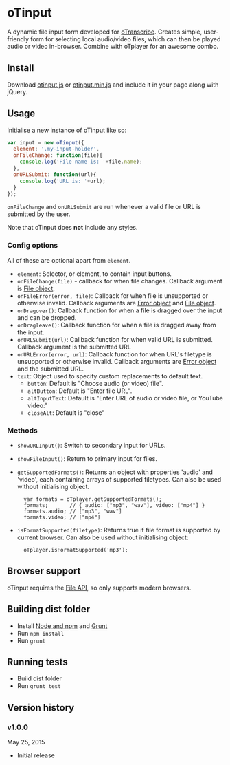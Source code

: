 # oTinput

A dynamic file input form developed for [oTranscribe](http://github.com/otranscribe/otranscribe). Creates simple, user-friendly form for selecting local audio/video files, which can then be played audio or video in-browser. Combine with oTplayer for an awesome combo.

## Install

Download [otinput.js](dist/otinput.js) or [otinput.min.js](dist/otinput.min.js) and include it in your page along with jQuery.

## Usage

Initialise a new instance of oTinput like so:

```js
var input = new oTinput({
  element: '.my-input-holder',
  onFileChange: function(file){
    console.log('File name is: '+file.name);
  },
  onURLSubmit: function(url){
    console.log('URL is: '+url);
  }
});
```

`onFileChange` and `onURLSubmit` are run whenever a valid file or URL is submitted by the user.

Note that oTinput does **not** include any styles.

### Config options

All of these are optional apart from `element`.

- `element`: Selector, or element, to contain input buttons.
- `onFileChange(file)` - callback for when file changes. Callback argument is [File object](https://developer.mozilla.org/en/docs/Web/API/File).
- `onFileError(error, file)`: Callback for when file is unsupported or otherwise invalid. Callback arguments are [Error object](https://developer.mozilla.org/en-US/docs/Web/JavaScript/Reference/Global_Objects/Error) and [File object](https://developer.mozilla.org/en/docs/Web/API/File).
- `onDragover()`: Callback function for when a file is dragged over the input and can be dropped.
- `onDragleave()`: Callback function for when a file is dragged away from the input.
- `onURLSubmit(url)`: Callback function for when valid URL is submitted. Callback argument is the submitted URL
- `onURLError(error, url)`: Callback function for when URL's filetype is unsupported or otherwise invalid. Callback arguments are [Error object](https://developer.mozilla.org/en-US/docs/Web/JavaScript/Reference/Global_Objects/Error) and the submitted URL.
- `text`: Object used to specify custom replacements to default text.
  - `button`: Default is "Choose audio (or video) file".
  - `altButton`: Default is "Enter file URL".
  - `altInputText`: Default is "Enter URL of audio or video file, or YouTube video:"
  - `closeAlt`: Default is "close"

### Methods

- `showURLInput()`: Switch to secondary input for URLs.
- `showFileInput()`: Return to primary input for files.
- `getSupportedFormats()`: Returns an object with properties 'audio' and 'video', each containing arrays of supported filetypes. Can also be used without initialising object.

        var formats = oTplayer.getSupportedFormats();
        formats;       // { audio: ["mp3", "wav"], video: ["mp4"] }
        formats.audio; // ["mp3", "wav"]
        formats.video; // ["mp4"]

- `isFormatSupported(filetype)`: Returns true if file format is supported by current browser. Can also be used without initialising object:

        oTplayer.isFormatSupported('mp3');
        
## Browser support

oTinput requires the [File API](http://caniuse.com/#search=file), so only supports modern browsers.

## Building dist folder

- Install [Node and npm](https://nodejs.org) and [Grunt](http://gruntjs.com)
- Run `npm install`
- Run `grunt`

## Running tests

- Build dist folder
- Run `grunt test`

## Version history

### v1.0.0

May 25, 2015

- Initial release



